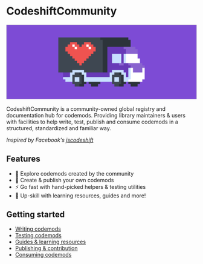 # CodeshiftCommunity

<p align="center">
  <img width="700" src="assets/github-banner.png" alt="CodeshiftCommunity Logo">
</p>

CodeshiftCommunity is a community-owned global registry and documentation hub for codemods. Providing library maintainers & users with facilities to help write, test, publish and consume codemods in a structured, standardized and familiar way.

_Inspired by Facebook's [jscodeshift](https://github.com/facebook/jscodeshift)_

## Features

- 🔭 Explore codemods created by the community
- 🚛 Create & publish your own codemods
- ⚡️ Go fast with hand-picked helpers & testing utilities
- 📖 Up-skill with learning resources, guides and more!

## Getting started

- [Writing codemods](https://codeshiftcommunity.github.io/CodeshiftCommunity/docs/authoring)
- [Testing codemods](https://codeshiftcommunity.github.io/CodeshiftCommunity/docs/testing)
- [Guides & learning resources](https://codeshiftcommunity.github.io/CodeshiftCommunity/docs/your-first-codemod)
- [Publishing & contribution](https://codeshiftcommunity.github.io/CodeshiftCommunity/docs/contribution)
- [Consuming codemods](https://codeshiftcommunity.github.io/CodeshiftCommunity/docs/consuming)
